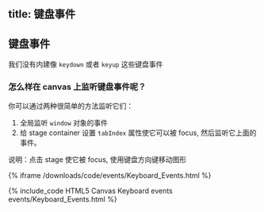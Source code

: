 title: 键盘事件
---

## 键盘事件

我们没有内建像 `keydown` 或者 `keyup` 这些键盘事件

### 怎么样在 canvas 上监听键盘事件呢？

你可以通过两种很简单的方法监听它们：
1. 全局监听 `window` 对象的事件
2. 给 stage container 设置 `tabIndex` 属性使它可以被 focus, 然后监听它上面的事件。

说明：点击 stage 使它被 focus, 使用键盘方向键移动图形

{% iframe /downloads/code/events/Keyboard_Events.html %}

{% include_code HTML5 Canvas Keyboard events events/Keyboard_Events.html %}
